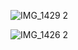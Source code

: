 ![IMG_1429 2](https://github.com/user-attachments/assets/b3e8b0a6-c25f-4a0b-80eb-266fd92d0fd4)

![IMG_1426 2](https://github.com/user-attachments/assets/ece9ce4f-5887-48d1-8b6b-387f360bf0d2)
